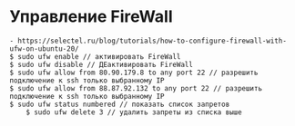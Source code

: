 # Управление FireWall
    - https://selectel.ru/blog/tutorials/how-to-configure-firewall-with-ufw-on-ubuntu-20/
    $ sudo ufw enable // активировать FireWall
    $ sudo ufw disable // ДЕактивировать FireWall
    $ sudo ufw allow from 80.90.179.8 to any port 22 // разрешить подключение к ssh только выбранному IP
    $ sudo ufw allow from 88.87.92.132 to any port 22 // разрешить подключение к ssh только выбранному IP
    $ sudo ufw status numbered // показать список запретов 
        $ sudo ufw delete 3 // удалить запреты из списка выше

